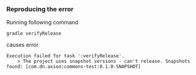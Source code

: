 ### Reproducing the error

Running following command
```
gradle verifyRelease
```
causes error
```
Execution failed for task ':verifyRelease'.
    > The project uses snapshot versions - can't release. Snapshots found: [com.dn.axion:commons-test:0.1.0-SNAPSHOT]
```
